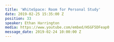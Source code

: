 ```yaml
---
title: 'WhiteSpace: Room for Personal Study'
date: 2019-02-25 15:35:00 Z
position: 33
speaker: Ethan Harrington
media: https://www.youtube.com/embed/HSGF5DFeap0
message_date: 2019-02-24 10:00:00 Z
---
```


